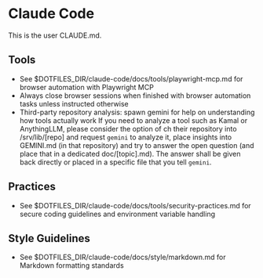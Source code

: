 # Claude Code

This is the user CLAUDE.md.

## Tools
- See $DOTFILES_DIR/claude-code/docs/tools/playwright-mcp.md for browser automation with Playwright MCP
- Always close browser sessions when finished with browser automation tasks unless instructed otherwise
- Third-party repository analysis: spawn gemini for help on understanding how tools actually work
  If you need to analyze a tool such as Kamal or AnythingLLM, please consider the option of ch
  their repository into /srv/lib/[repo] and request `gemini` to analyze it, place
  insights into GEMINI.md (in that repository) and try to answer the open
  question (and place that in a dedicated doc/[topic].md). The answer shall be
  given back directly or placed in a specific file that you tell `gemini`.

## Practices
- See $DOTFILES_DIR/claude-code/docs/tools/security-practices.md for secure coding
  guidelines and environment variable handling

## Style Guidelines
- See $DOTFILES_DIR/claude-code/docs/style/markdown.md for Markdown formatting standards
